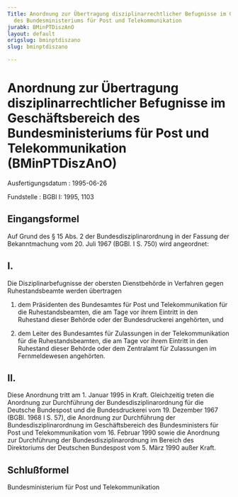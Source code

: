```yaml
---
Title: Anordnung zur Übertragung disziplinarrechtlicher Befugnisse im Geschäftsbereich
  des Bundesministeriums für Post und Telekommunikation
jurabk: BMinPTDiszAnO
layout: default
origslug: bminptdiszano
slug: bminptdiszano

---
```


# Anordnung zur Übertragung disziplinarrechtlicher Befugnisse im Geschäftsbereich des Bundesministeriums für Post und Telekommunikation (BMinPTDiszAnO)

Ausfertigungsdatum
:   1995-06-26

Fundstelle
:   BGBl I: 1995, 1103

## Eingangsformel

Auf Grund des § 15 Abs. 2 der Bundesdisziplinarordnung in der Fassung
der Bekanntmachung vom 20. Juli 1967 (BGBl. I S. 750) wird angeordnet:

## I.

Die Disziplinarbefugnisse der obersten Dienstbehörde in Verfahren
gegen Ruhestandsbeamte werden übertragen

1.  dem Präsidenten des Bundesamtes für Post und Telekommunikation für die
    Ruhestandsbeamten, die am Tage vor ihrem Eintritt in den Ruhestand
    dieser Behörde oder der Bundesdruckerei angehörten, und


2.  dem Leiter des Bundesamtes für Zulassungen in der Telekommunikation
    für die Ruhestandsbeamten, die am Tage vor ihrem Eintritt in den
    Ruhestand dieser Behörde oder dem Zentralamt für Zulassungen im
    Fernmeldewesen angehörten.

## II.

Diese Anordnung tritt am 1. Januar 1995 in Kraft. Gleichzeitig treten
die Anordnung zur Durchführung der Bundesdisziplinarordnung für die
Deutsche Bundespost und die Bundesdruckerei vom 19. Dezember 1967
(BGBl. 1968 I S. 57), die Anordnung zur Durchführung der
Bundesdisziplinarordnung im Geschäftsbereich des Bundesministers für
Post und Telekommunikation vom 16. Februar 1990 sowie die Anordnung
zur Durchführung der Bundesdisziplinarordnung im Bereich des
Direktoriums der Deutschen Bundespost vom 5. März 1990 außer Kraft.

## Schlußformel

Bundesministerium für Post und Telekommunikation

